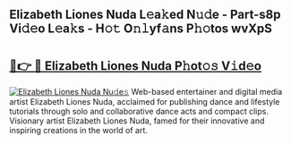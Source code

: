 ## Elizabeth Liones Nuda L𝚎a𝚔ed N𝚞𝚍e - Part-s8p Vi𝚍𝚎o L𝚎a𝚔s - H𝚘𝚝 O𝚗𝚕yf𝚊ns P𝚑𝚘tos wvXpS

# <h2><a href="http://kf8g4b.oniu.top/?m=Elizabeth+Liones+Nuda">🔗👉 🔴 Elizabeth Liones Nuda P𝚑ot𝚘𝚜 V𝚒d𝚎o</a></h2>

[![Elizabeth Liones Nuda Nu𝚍e𝚜](https://i.imgur.com/0qMVB7G.gif)](http://kf8g4b.oniu.top/?m=Elizabeth+Liones+Nuda)
Web-based entertainer and digital media artist Elizabeth Liones Nuda, acclaimed for publishing dance and lifestyle tutorials through solo and collaborative dance acts and compact clips. Visionary artist Elizabeth Liones Nuda, famed for their innovative and inspiring creations in the world of art.  
